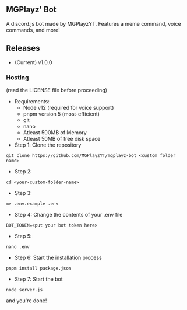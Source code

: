 ## MGPlayz' Bot
A discord.js bot made by MGPlayzYT. Features a meme command, voice commands, and more!

## Releases
* (Current) v1.0.0

### Hosting
(read the LICENSE file before proceeding)
* Requirements:
  * Node v12 (required for voice support)
  * pnpm version 5 (most-efficient)
  * git
  * nano
  * Atleast 500MB of Memory
  * Atleast 50MB of free disk space
* Step 1: Clone the repository
```
git clone https://github.com/MGPlayzYT/mgplayz-bot <custom folder name>
```
* Step 2: 
```
cd <your-custom-folder-name>
```
* Step 3:
```
mv .env.example .env
```
* Step 4: Change the contents of your .env file
```
BOT_TOKEN=<put your bot token here>
```
* Step 5: 
```
nano .env
```
* Step 6: Start the installation process
```
pnpm install package.json
```
* Step 7: Start the bot
```
node server.js
```
and you're done!
